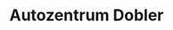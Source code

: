 ---
title: "Autozentrum Dobler"
url: /muehlacker/autozentrum-dobler-industriestrasse-2/
shop: Autohaus
---